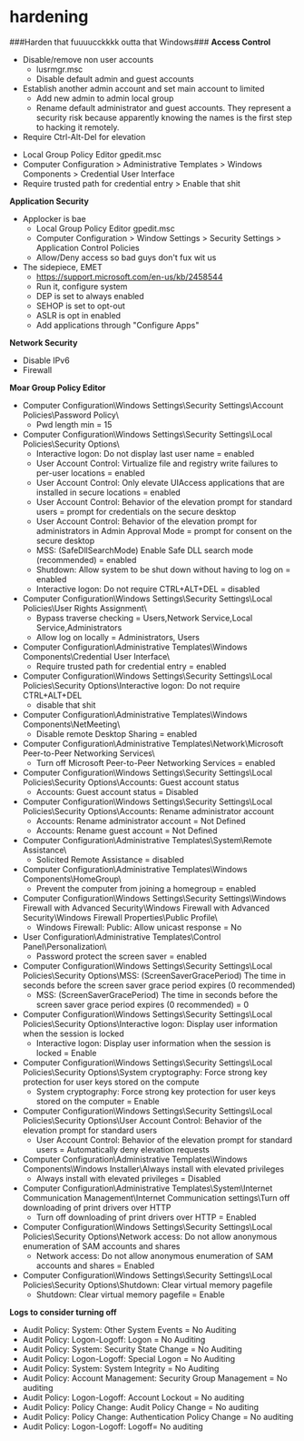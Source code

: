 # hardening
###Harden that fuuuucckkkk outta that Windows###
**Access Control**
- Disable/remove non user accounts  
  * lusrmgr.msc
  * Disable default admin and guest accounts
- Establish another admin account and set main account to limited
  * Add new admin to admin local group
  * Rename default administrator and guest accounts. They represent a security risk because apparently knowing the names is the first step to hacking it remotely.
- Require Ctrl-Alt-Del for elevation
 * Local Group Policy Editor gpedit.msc
 * Computer Configuration > Administrative Templates > Windows Components > Credential User Interface
 * Require trusted path for credential entry > Enable that shit

**Application Security**
- Applocker is bae
  * Local Group Policy Editor gpedit.msc
  * Computer Configuration > Window Settings > Security Settings > Application Control Policies
  * Allow/Deny access so bad guys don't fux wit us
- The sidepiece, EMET
  * https://support.microsoft.com/en-us/kb/2458544
  * Run it, configure system
  * DEP is set to always enabled
  * SEHOP is set to opt-out
  * ASLR is opt in enabled
  * Add applications through "Configure Apps"
 

**Network Security**
- Disable IPv6
- Firewall

**Moar Group Policy Editor**
- Computer Configuration\Windows Settings\Security Settings\Account Policies\Password Policy\ 
  * Pwd length min = 15
- Computer Configuration\Windows Settings\Security Settings\Local Policies\Security Options\ 
  * Interactive logon: Do not display last user name = enabled 
  * User Account Control: Virtualize file and registry write failures to per-user locations = enabled 
  * User Account Control: Only elevate UIAccess applications that are installed in secure locations = enabled
  * User Account Control: Behavior of the elevation prompt for standard users = prompt for credentials on the secure desktop 
  * User Account Control: Behavior of the elevation prompt for administrators in Admin Approval Mode = prompt for consent on the secure desktop
  * MSS: (SafeDllSearchMode) Enable Safe DLL search mode (recommended) = enabled 
  * Shutdown: Allow system to be shut down without having to log on = enabled 
  * Interactive logon: Do not require CTRL+ALT+DEL = disabled 
- Computer Configuration\Windows Settings\Security Settings\Local Policies\User Rights Assignment\ 
  * Bypass traverse checking = Users,Network Service,Local Service,Administrators 
  * Allow log on locally = Administrators, Users
- Computer Configuration\Administrative Templates\Windows Components\Credential User Interface\ 
  * Require trusted path for credential entry = enabled
- Computer Configuration\Windows Settings\Security Settings\Local Policies\Security Options\Interactive logon: Do not require CTRL+ALT+DEL
  * disable that shit
- Computer Configuration\Administrative Templates\Windows Components\NetMeeting\ 
  * Disable remote Desktop Sharing = enabled
- Computer Configuration\Administrative Templates\Network\Microsoft Peer-to-Peer Networking Services\ 
  * Turn off Microsoft Peer-to-Peer Networking Services = enabled
- Computer Configuration\Windows Settings\Security Settings\Local Policies\Security Options\Accounts: Guest account status
  * Accounts: Guest account status = Disabled
- Computer Configuration\Windows Settings\Security Settings\Local Policies\Security Options\Accounts: Rename administrator account
  * Accounts: Rename administrator account = Not Defined
  * Accounts: Rename guest account = Not Defined
- Computer Configuration\Administrative Templates\System\Remote Assistance\ 
  * Solicited Remote Assistance = disabled
- Computer Configuration\Administrative Templates\Windows Components\HomeGroup\ 
  * Prevent the computer from joining a homegroup = enabled
- Computer Configuration\Windows Settings\Security Settings\Windows Firewall with Advanced Security\Windows Firewall with Advanced Security\Windows Firewall Properties\Public Profile\ 
  * Windows Firewall: Public: Allow unicast response = No
- User Configuration\Administrative Templates\Control Panel\Personalization\ 
  * Password protect the screen saver = enabled
- Computer Configuration\Windows Settings\Security Settings\Local Policies\Security Options\MSS: (ScreenSaverGracePeriod) The time in seconds before the screen saver grace period expires (0 recommended)
  * MSS: (ScreenSaverGracePeriod) The time in seconds before the screen saver grace period expires (0 recommended) = 0
- Computer Configuration\Windows Settings\Security Settings\Local Policies\Security Options\Interactive logon: Display user information when the session is locked
  * Interactive logon: Display user information when the session is locked = Enable
- Computer Configuration\Windows Settings\Security Settings\Local Policies\Security Options\System cryptography: Force strong key protection for user keys stored on the compute
  * System cryptography: Force strong key protection for user keys stored on the computer = Enable
- Computer Configuration\Windows Settings\Security Settings\Local Policies\Security Options\User Account Control: Behavior of the elevation prompt for standard users
  * User Account Control: Behavior of the elevation prompt for standard users = Automatically deny elevation requests
- Computer Configuration\Administrative Templates\Windows Components\Windows Installer\Always install with elevated privileges
  * Always install with elevated privileges = Disabled
- Computer Configuration\Administrative Templates\System\Internet Communication Management\Internet Communication settings\Turn off downloading of print drivers over HTTP
  * Turn off downloading of print drivers over HTTP = Enabled
- Computer Configuration\Windows Settings\Security Settings\Local Policies\Security Options\Network access: Do not allow anonymous enumeration of SAM accounts and shares
  * Network access: Do not allow anonymous enumeration of SAM accounts and shares = Enabled
- Computer Configuration\Windows Settings\Security Settings\Local Policies\Security Options\Shutdown: Clear virtual memory pagefile
  * Shutdown: Clear virtual memory pagefile = Enable

**Logs to consider turning off**
- Audit Policy: System: Other System Events = No Auditing
- Audit Policy: Logon-Logoff: Logon = No Auditing
- Audit Policy: System: Security State Change = No Auditing
- Audit Policy: Logon-Logoff: Special Logon = No Auditing
- Audit Policy: System: System Integrity = No Auditing
- Audit Policy: Account Management: Security Group Management = No auditing
- Audit Policy: Logon-Logoff: Account Lockout = No auditing
- Audit Policy: Policy Change: Audit Policy Change = No auditing
- Audit Policy: Policy Change: Authentication Policy Change = No auditing
- Audit Policy: Logon-Logoff: Logoff= No auditing


